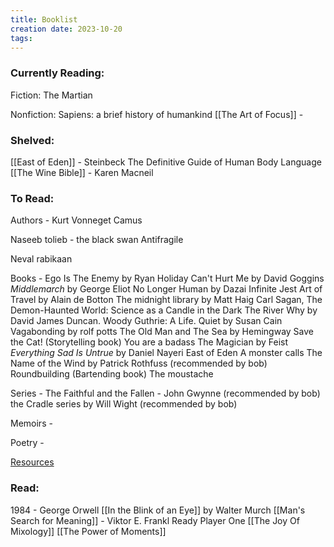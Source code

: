 ```yaml
---
title: Booklist
creation date: 2023-10-20
tags:
---
```

### Currently Reading:
Fiction:
The Martian

Nonfiction:
Sapiens: a brief history of humankind
[[The Art of Focus]] - 

### Shelved: 
[[East of Eden]] - Steinbeck
The Definitive Guide of Human Body Language
[[The Wine Bible]] - Karen Macneil
### To Read:
Authors -
Kurt Vonneget
Camus

Naseeb tolieb - the black swan
Antifragile

Neval rabikaan

Books -
Ego Is The Enemy by Ryan Holiday
Can't Hurt Me by David Goggins
_Middlemarch_ by George Eliot
No Longer Human by Dazai
Infinite Jest
Art of Travel by Alain de Botton
The midnight library by Matt Haig
Carl Sagan, The Demon-Haunted World: Science as a Candle in the Dark
The River Why by David James Duncan.
Woody Guthrie: A Life.
Quiet by Susan Cain
Vagabonding by rolf potts
The Old Man and The Sea by Hemingway
Save the Cat! (Storytelling book)
You are a badass
The Magician by Feist
_Everything Sad Is Untrue_ by Daniel Nayeri
East of Eden
A monster calls
The Name of the Wind by Patrick Rothfuss (recommended by bob)
Roundbuilding (Bartending book)
The moustache

Series -
The Faithful and the Fallen - John Gwynne  (recommended by bob)
the Cradle series by Will Wight (recommended by bob)

Memoirs - 

Poetry -

[Resources](https://www.reddit.com/r/suggestmeabook/comments/w9by6a/books_that_shaped_your_20s/)

### Read:
1984 - George Orwell
[[In the Blink of an Eye]] by Walter Murch
[[Man's Search for Meaning]] - Viktor E. Frankl
Ready Player One
[[The Joy Of Mixology]]
[[The Power of Moments]]
